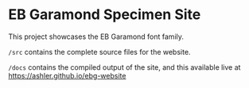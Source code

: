 
# EB Garamond Specimen Site

This project showcases the EB Garamond font family. 

`/src` contains the complete source files for the website.

`/docs` contains the compiled output of the site, and this available live at <https://ashler.github.io/ebg-website>
